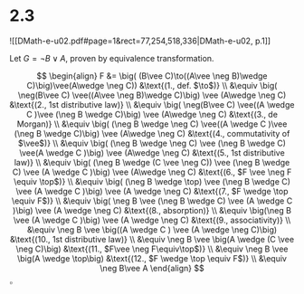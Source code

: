 
# 2.3
![[DMath-e-u02.pdf#page=1&rect=77,254,518,336|DMath-e-u02, p.1]]

Let $G=\neg B\vee A$, proven by equivalence transformation.

$$
\begin{align}
F &= \big( (B\vee C)\to((A\vee \neg B)\wedge C)\big)\vee(A\wedge \neg C)) &\text{(1., def. $\to$)} \\
&\equiv \big( \neg(B\vee C) \vee((A\vee \neg B)\wedge C)\big) \vee (A\wedge \neg C) &\text{(2., 1st distributive law)} \\
&\equiv \big( \neg(B\vee C) \vee((A \wedge C )\vee (\neg B \wedge C)\big) \vee (A\wedge \neg C) &\text{(3., de Morgan)} \\
&\equiv \big( (\neg B \wedge \neg C) \vee((A \wedge C )\vee (\neg B \wedge C)\big) \vee (A\wedge \neg C) &\text{(4., commutativity of $\vee$)} \\
&\equiv \big( (\neg B \wedge \neg C) \vee (\neg B \wedge C) \vee(A \wedge C )\big) \vee (A\wedge \neg C) &\text{(5., 1st distributive law)} \\
&\equiv \big( (\neg B \wedge (C \vee \neg C)) \vee (\neg B \wedge C) \vee (A \wedge C )\big) \vee (A\wedge \neg C) &\text{(6., $F \vee \neg F \equiv \top$)} \\
&\equiv \big( (\neg B \wedge \top) \vee (\neg B \wedge C) \vee (A \wedge C )\big) \vee (A \wedge \neg C) &\text{(7., $F \wedge \top \equiv F$)} \\
&\equiv \big( \neg B \vee (\neg B \wedge C) \vee (A \wedge C )\big) \vee (A \wedge \neg C) &\text{(8., absorption)} \\
&\equiv \big(\neg B \vee (A \wedge C )\big) \vee (A \wedge \neg C) &\text{(9., associativity)} \\
&\equiv \neg B \vee \big((A \wedge C ) \vee (A \wedge \neg C)\big) &\text{(10., 1st distributive law)} \\
&\equiv \neg B \vee \big(A \wedge (C \vee \neg C)\big) &\text{(11., $F\vee \neg F\equiv\top$)} \\
&\equiv \neg B \vee \big(A \wedge \top\big) &\text{(12., $F \wedge \top \equiv F$)} \\
&\equiv \neg B\vee A
\end{align}
$$
$\square$


